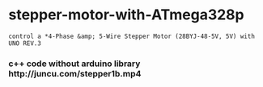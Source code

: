 # stepper-motor-with-ATmega328p

	control a *4-Phase &amp; 5-Wire Stepper Motor (28BYJ-48-5V, 5V) with UNO REV.3

 <p style="color:red"><h3>c++ code without arduino library</h3</p></br>
http://juncu.com/stepper1b.mp4
